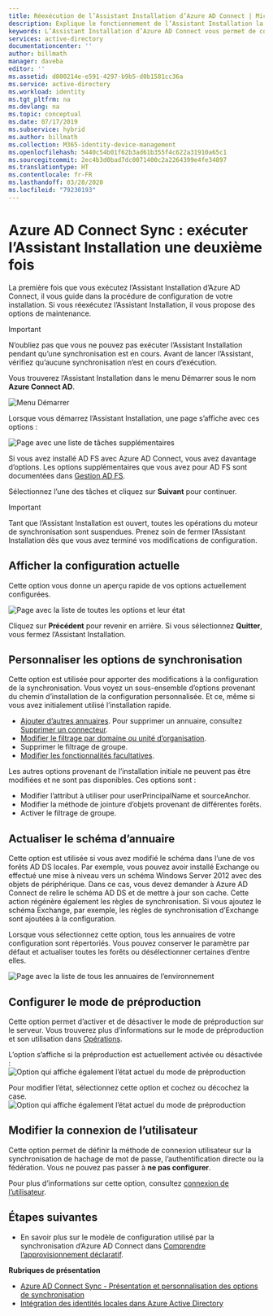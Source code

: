 ```yaml
---
title: Réexécution de l’Assistant Installation d’Azure AD Connect | Microsoft Docs
description: Explique le fonctionnement de l’Assistant Installation la deuxième fois que vous l’exécutez.
keywords: L’Assistant Installation d’Azure AD Connect vous permet de configurer les paramètres de maintenance la deuxième fois que vous l’exécutez
services: active-directory
documentationcenter: ''
author: billmath
manager: daveba
editor: ''
ms.assetid: d800214e-e591-4297-b9b5-d0b1581cc36a
ms.service: active-directory
ms.workload: identity
ms.tgt_pltfrm: na
ms.devlang: na
ms.topic: conceptual
ms.date: 07/17/2019
ms.subservice: hybrid
ms.author: billmath
ms.collection: M365-identity-device-management
ms.openlocfilehash: 5440c54b01f62b3ad61b355f4c622a31910a65c1
ms.sourcegitcommit: 2ec4b3d0bad7dc0071400c2a2264399e4fe34897
ms.translationtype: HT
ms.contentlocale: fr-FR
ms.lasthandoff: 03/28/2020
ms.locfileid: "79230193"
---
```

# <a name="azure-ad-connect-sync-running-the-installation-wizard-a-second-time"></a>Azure AD Connect Sync : exécuter l’Assistant Installation une deuxième fois
La première fois que vous exécutez l’Assistant Installation d’Azure AD Connect, il vous guide dans la procédure de configuration de votre installation. Si vous réexécutez l’Assistant Installation, il vous propose des options de maintenance.

>[!IMPORTANT]
>N’oubliez pas que vous ne pouvez pas exécuter l’Assistant Installation pendant qu’une synchronisation est en cours.  Avant de lancer l’Assistant, vérifiez qu’aucune synchronisation n’est en cours d’exécution.

Vous trouverez l’Assistant Installation dans le menu Démarrer sous le nom **Azure Connect AD**.

![Menu Démarrer](./media/how-to-connect-installation-wizard/startmenu.png)

Lorsque vous démarrez l’Assistant Installation, une page s’affiche avec ces options :

![Page avec une liste de tâches supplémentaires](./media/how-to-connect-installation-wizard/additionaltasks.png)

Si vous avez installé AD FS avec Azure AD Connect, vous avez davantage d’options. Les options supplémentaires que vous avez pour AD FS sont documentées dans [Gestion AD FS](how-to-connect-fed-management.md#manage-ad-fs).

Sélectionnez l’une des tâches et cliquez sur **Suivant** pour continuer.

> [!IMPORTANT]
> Tant que l’Assistant Installation est ouvert, toutes les opérations du moteur de synchronisation sont suspendues. Prenez soin de fermer l’Assistant Installation dès que vous avez terminé vos modifications de configuration.
>
>

## <a name="view-current-configuration"></a>Afficher la configuration actuelle
Cette option vous donne un aperçu rapide de vos options actuellement configurées.

![Page avec la liste de toutes les options et leur état](./media/how-to-connect-installation-wizard/viewconfig.png)

Cliquez sur **Précédent** pour revenir en arrière. Si vous sélectionnez **Quitter**, vous fermez l’Assistant Installation.

## <a name="customize-synchronization-options"></a>Personnaliser les options de synchronisation
Cette option est utilisée pour apporter des modifications à la configuration de la synchronisation. Vous voyez un sous-ensemble d’options provenant du chemin d’installation de la configuration personnalisée. Et ce, même si vous avez initialement utilisé l’installation rapide.

* [Ajouter d’autres annuaires](how-to-connect-install-custom.md#connect-your-directories). Pour supprimer un annuaire, consultez [Supprimer un connecteur](how-to-connect-sync-service-manager-ui-connectors.md#delete).
* [Modifier le filtrage par domaine ou unité d’organisation](how-to-connect-install-custom.md#domain-and-ou-filtering).
* Supprimer le filtrage de groupe.
* [Modifier les fonctionnalités facultatives](how-to-connect-install-custom.md#optional-features).

Les autres options provenant de l’installation initiale ne peuvent pas être modifiées et ne sont pas disponibles. Ces options sont :

* Modifier l’attribut à utiliser pour userPrincipalName et sourceAnchor.
* Modifier la méthode de jointure d’objets provenant de différentes forêts.
* Activer le filtrage de groupe.

## <a name="refresh-directory-schema"></a>Actualiser le schéma d’annuaire
Cette option est utilisée si vous avez modifié le schéma dans l’une de vos forêts AD DS locales. Par exemple, vous pouvez avoir installé Exchange ou effectué une mise à niveau vers un schéma Windows Server 2012 avec des objets de périphérique. Dans ce cas, vous devez demander à Azure AD Connect de relire le schéma AD DS et de mettre à jour son cache. Cette action régénère également les règles de synchronisation. Si vous ajoutez le schéma Exchange, par exemple, les règles de synchronisation d’Exchange sont ajoutées à la configuration.

Lorsque vous sélectionnez cette option, tous les annuaires de votre configuration sont répertoriés. Vous pouvez conserver le paramètre par défaut et actualiser toutes les forêts ou désélectionner certaines d’entre elles.

![Page avec la liste de tous les annuaires de l’environnement](./media/how-to-connect-installation-wizard/refreshschema.png)

## <a name="configure-staging-mode"></a>Configurer le mode de préproduction
Cette option permet d’activer et de désactiver le mode de préproduction sur le serveur. Vous trouverez plus d’informations sur le mode de préproduction et son utilisation dans [Opérations](how-to-connect-sync-staging-server.md).

L’option s’affiche si la préproduction est actuellement activée ou désactivée :  
![Option qui affiche également l’état actuel du mode de préproduction](./media/how-to-connect-installation-wizard/stagingmodecurrentstate.png)

Pour modifier l’état, sélectionnez cette option et cochez ou décochez la case.  
![Option qui affiche également l’état actuel du mode de préproduction](./media/how-to-connect-installation-wizard/stagingmodeenable.png)

## <a name="change-user-sign-in"></a>Modifier la connexion de l’utilisateur
Cette option permet de définir la méthode de connexion utilisateur sur la synchronisation de hachage de mot de passe, l’authentification directe ou la fédération. Vous ne pouvez pas passer à **ne pas configurer**.

Pour plus d’informations sur cette option, consultez [connexion de l’utilisateur](plan-connect-user-signin.md#changing-the-user-sign-in-method).

## <a name="next-steps"></a>Étapes suivantes
* En savoir plus sur le modèle de configuration utilisé par la synchronisation d’Azure AD Connect dans [Comprendre l’approvisionnement déclaratif](concept-azure-ad-connect-sync-declarative-provisioning.md).

**Rubriques de présentation**

* [Azure AD Connect Sync - Présentation et personnalisation des options de synchronisation](how-to-connect-sync-whatis.md)
* [Intégration des identités locales dans Azure Active Directory](whatis-hybrid-identity.md)
